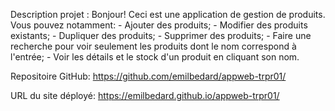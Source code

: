 Description projet : 
Bonjour! Ceci est une application de gestion de produits.
Vous pouvez notamment:
    - Ajouter des produits;
    - Modifier des produits existants;
    - Dupliquer des produits;
    - Supprimer des produits;
    - Faire une recherche pour voir seulement les produits dont le nom correspond à l'entrée;
    - Voir les détails et le stock d'un produit en cliquant son nom.

Repositoire GitHub:
https://github.com/emilbedard/appweb-trpr01/

URL du site déployé:
https://emilbedard.github.io/appweb-trpr01/